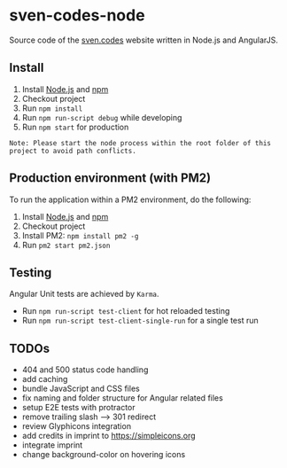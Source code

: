 # sven-codes-node
Source code of the [sven.codes](http://sven.codes) website written in Node.js and AngularJS.

## Install

1. Install [Node.js](https://nodejs.org) and [npm](https://www.npmjs.com)
2. Checkout project
3. Run `npm install`
4. Run `npm run-script debug` while developing
5. Run `npm start` for production

`Note: Please start the node process within the root folder of this project to avoid path conflicts.`

## Production environment (with PM2)

To run the application within a PM2 environment, do the following:

1. Install [Node.js](https://nodejs.org) and [npm](https://www.npmjs.com)
2. Checkout project
3. Install PM2: `npm install pm2 -g`
4. Run `pm2 start pm2.json`

## Testing

Angular Unit tests are achieved by `Karma`.
* Run `npm run-script test-client` for hot reloaded testing
* Run `npm run-script test-client-single-run` for a single test run

## TODOs

* 404 and 500 status code handling
* add caching
* bundle JavaScript and CSS files
* fix naming and folder structure for Angular related files
* setup E2E tests with protractor
* remove trailing slash --> 301 redirect
* review Glyphicons integration
* add credits in imprint to https://simpleicons.org
* integrate imprint
* change background-color on hovering icons
